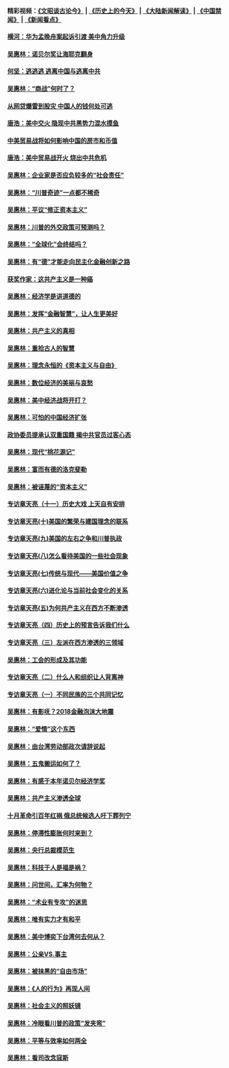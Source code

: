 #### 精彩视频：[《文昭谈古论今》](http://45.32.25.56/wenzhao) | [《历史上的今天》](http://45.32.25.56/today-in-history) | [《大陆新闻解读》](http://45.32.25.56/ntdtv-comedy) | [《中国禁闻》](http://45.32.25.56/ntdtv-news) | [《新闻看点》](http://45.32.25.56/news-insight) 

 #### [横河：华为孟晚舟案起诉引渡 美中角力升级](../pages/nsc423/n11027230.md?t=02080838) 

#### [吴惠林：诺贝尔奖让海耶克翻身](../pages/nsc423/n10890049.md?t=02080838) 

#### [何坚：逃逃逃 逃离中国与逃离中共](../pages/nsc423/n10592891.md?t=02080838) 

#### [吴惠林：“商战”何时了？](../pages/nsc423/n10573558.md?t=02080838) 

#### [从网贷爆雷到股灾 中国人的钱何处可逃](../pages/nsc423/n10572800.md?t=02080838) 

#### [唐浩：美中交火 隐现中共黑势力混水摸鱼](../pages/nsc423/n10544040.md?t=02080838) 

#### [中美贸易战将如何影响中国的房市和币值](../pages/nsc423/n10543697.md?t=02080838) 

#### [唐浩：美中贸易战开火 烧出中共危机](../pages/nsc423/n10540126.md?t=02080838) 

#### [吴惠林：企业家是否应负较多的“社会责任”](../pages/nsc423/n10535022.md?t=02080838) 

#### [吴惠林：“川普奇迹”一点都不稀奇](../pages/nsc423/n10512808.md?t=02080838) 

#### [吴惠林：平议“修正资本主义”](../pages/nsc423/n10495724.md?t=02080838) 

#### [吴惠林：川普的外交政策可预测吗？](../pages/nsc423/n10462387.md?t=02080838) 

#### [吴惠林：“全球化”会终结吗？](../pages/nsc423/n10452838.md?t=02080838) 

#### [吴惠林：有“德”才能走向民主化金融创新之路](../pages/nsc423/n10432292.md?t=02080838) 

#### [获奖作家：这共产主义是一种癌](../pages/nsc423/n10431541.md?t=02080838) 

#### [吴惠林：经济学是讲道德的](../pages/nsc423/n10398014.md?t=02080838) 

#### [吴惠林：发挥“金融智慧”，让人生更美好](../pages/nsc423/n10375019.md?t=02080838) 

#### [吴惠林：共产主义的真相](../pages/nsc423/n10351394.md?t=02080838) 

#### [吴惠林：重拾古人的智慧](../pages/nsc423/n10337691.md?t=02080838) 

#### [吴惠林：理念永恒的《资本主义与自由》](../pages/nsc423/n10316274.md?t=02080838) 

#### [吴惠林：数位经济的美丽与哀愁](../pages/nsc423/n10292946.md?t=02080838) 

#### [吴惠林：美中经济战将开打？](../pages/nsc423/n10258825.md?t=02080838) 

#### [吴惠林：可怕的中国经济扩张](../pages/nsc423/n10219147.md?t=02080838) 

#### [政协委员提承认双重国籍 揭中共官员过客心态](../pages/nsc423/n10208809.md?t=02080838) 

#### [吴惠林：现代“桃花源记”](../pages/nsc423/n10185234.md?t=02080838) 

#### [吴惠林：富而有德的洛克斐勒](../pages/nsc423/n10142264.md?t=02080838) 

#### [吴惠林：被诬蔑的“资本主义”](../pages/nsc423/n10124816.md?t=02080838) 

#### [专访章天亮（十一）历史大戏 上天自有安排](../pages/nsc423/n10094905.md?t=02080838) 

#### [专访章天亮(十)美国的繁荣与建国理念的联系](../pages/nsc423/n10094899.md?t=02080838) 

#### [专访章天亮(九)美国的左右之争和川普执政](../pages/nsc423/n10094889.md?t=02080838) 

#### [专访章天亮(八)怎么看待美国的一些社会现象](../pages/nsc423/n10094857.md?t=02080838) 

#### [专访章天亮(七)传统与现代——美国价值之争](../pages/nsc423/n10093140.md?t=02080838) 

#### [专访章天亮(六)进化论与当前社会变化的关系](../pages/nsc423/n10092036.md?t=02080838) 

#### [专访章天亮(五)为何共产主义在西方不断渗透](../pages/nsc423/n10083620.md?t=02080838) 

#### [专访章天亮（四）历史上的预言告诉我们什么](../pages/nsc423/n10083606.md?t=02080838) 

#### [专访章天亮（三）左派在西方渗透的三领域](../pages/nsc423/n10081115.md?t=02080838) 

#### [吴惠林：工会的形成及其功能](../pages/nsc423/n10080633.md?t=02080838) 

#### [专访章天亮（二）什么人和组织让人背离神](../pages/nsc423/n10076637.md?t=02080838) 

#### [专访章天亮（一）不同民族的三个共同记忆](../pages/nsc423/n10074188.md?t=02080838) 

#### [吴惠林：有影呒？2018金融泡沫大地震](../pages/nsc423/n10040534.md?t=02080838) 

#### [吴惠林：“爱情”这个东西](../pages/nsc423/n10019423.md?t=02080838) 

#### [吴惠林：由台湾劳动部政次请辞说起](../pages/nsc423/n9979679.md?t=02080838) 

#### [吴惠林：五鬼搬运如何了？](../pages/nsc423/n9925338.md?t=02080838) 

#### [吴惠林：有感于本年诺贝尔经济学奖](../pages/nsc423/n9871883.md?t=02080838) 

#### [吴惠林：共产主义渗透全球](../pages/nsc423/n9812748.md?t=02080838) 

#### [十月革命引百年红祸 俄总统候选人吁下葬列宁](../pages/nsc423/n9810182.md?t=02080838) 

#### [吴惠林：停滞性膨胀何时来到？](../pages/nsc423/n9764136.md?t=02080838) 

#### [吴惠林：央行总裁模范生](../pages/nsc423/n9728134.md?t=02080838) 

#### [吴惠林：科技于人是福是祸？](../pages/nsc423/n9672982.md?t=02080838) 

#### [吴惠林：问世间，汇率为何物？](../pages/nsc423/n9621788.md?t=02080838) 

#### [吴惠林：“术业有专攻”的迷思](../pages/nsc423/n9580363.md?t=02080838) 

#### [吴惠林：唯有实力才有和平](../pages/nsc423/n9529599.md?t=02080838) 

#### [吴惠林：美中博奕下台湾何去何从？](../pages/nsc423/n9483598.md?t=02080838) 

#### [吴惠林：公亲VS.事主](../pages/nsc423/n9425637.md?t=02080838) 

#### [吴惠林：被抹黑的“自由市场”](../pages/nsc423/n9351545.md?t=02080838) 

#### [吴惠林：《人的行为》再现人间](../pages/nsc423/n9296339.md?t=02080838) 

#### [吴惠林：社会主义的照妖镜](../pages/nsc423/n9243460.md?t=02080838) 

#### [吴惠林：冷眼看川普的政策“发夹弯”](../pages/nsc423/n9120684.md?t=02080838) 

#### [吴惠林：平等与效率如何两全](../pages/nsc423/n9075430.md?t=02080838) 

#### [吴惠林：看司改念寇斯](../pages/nsc423/n9024915.md?t=02080838) 

